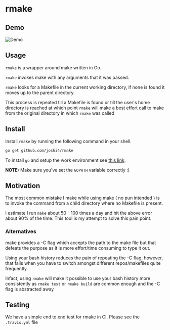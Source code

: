 # rmake

## Demo

![Demo](https://github.com/joshi4/rmake/raw/master/demo.gif)

## Usage

`rmake` is a wrapper around make written in Go.

`rmake` invokes make with any arguments that it was passed.

`rmake` looks for a Makefile in the current working directory, if none is found it moves up to the parent directory.

This process is repeated till a Makefile is found or till the user's home directory is reached at which point `rmake` will make a best effort call to make from the original directory in which `rmake` was called

## Install

Install `rmake` by running the following command in your shell.

~~~sh
go get github.com/joshi4/rmake
~~~

To install `go` and setup the work environment see [this link](https://golang.org/doc/install#install).

**NOTE:** Make sure you've set the `GOPATH` variable correctly :)

## Motivation

The most common mistake I make while using make ( no pun intended ) is to invoke the command from a child directory where no Makefile  is present.

I estimate I run `make` about 50 - 100 times a day and hit the above error about 90% of the time. This tool is my attempt to solve this pain point.

### Alternatives

make provides a -C flag which accepts the path to the make file but that defeats the purpose as it is more effort/time consuming to type it out.

Using your bash history reduces the pain of repeating the -C flag, however, that fails when you have to switch amongst different repos/makefiles quite frequently.

Infact, using `rmake` will make it possible to use your bash history more consistently as `rmake test` or `rmake build` are common enough and the -C flag is abstracted away

## Testing

We have a simple end to end test for rmake in CI. Please see the `.travis.yml` file
